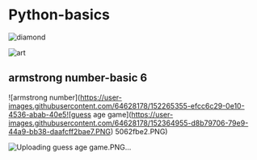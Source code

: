 # Python-basics

![diamond](https://user-images.githubusercontent.com/64628178/152182450-325c5027-49c3-4861-bcbf-18027ac1ca6a.PNG)

![art](https://user-images.githubusercontent.com/64628178/152182542-66fb9772-3592-4cac-9e90-06eb4e96bb78.PNG)

## armstrong number-basic 6

![armstrong number](https://user-images.githubusercontent.com/64628178/152265355-efcc6c29-0e10-4536-abab-40e5![guess age game](https://user-images.githubusercontent.com/64628178/152364955-d8b79706-79e9-44a9-bb38-daafcff2bae7.PNG)
5062fbe2.PNG)

![Uploading guess age game.PNG…]()

